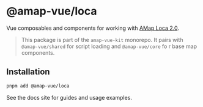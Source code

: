 # @amap-vue/loca

Vue composables and components for working with [AMap Loca 2.0](https://lbs.amap.com/api/jsapi-v2/guide/loca/loca-overview).

> This package is part of the `amap-vue-kit` monorepo. It pairs with `@amap-vue/shared` for script loading and `@amap-vue/core` fo
r base map components.

## Installation

```bash
pnpm add @amap-vue/loca
```

See the docs site for guides and usage examples.
